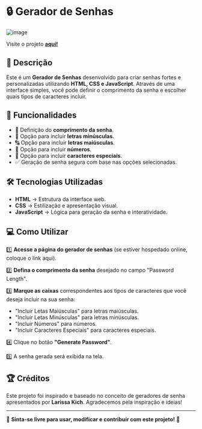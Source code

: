 # 🔒 Gerador de Senhas

![image](https://github.com/user-attachments/assets/004c9338-f953-4a9e-a26b-cb075ab42256)

Visite o projeto [**aqui!**](https://joaopedrobn.github.io/gerador-de-senha/)

## 📌 Descrição

Este é um **Gerador de Senhas** desenvolvido para criar senhas fortes e personalizadas utilizando **HTML, CSS e JavaScript**. Através de uma interface simples, você pode definir o comprimento da senha e escolher quais tipos de caracteres incluir.

## 🚀 Funcionalidades

- 🔑 Definição do **comprimento da senha**.
- 🔡 Opção para incluir **letras minúsculas**.
- 🔠 Opção para incluir **letras maiúsculas**.
- 🔢 Opção para incluir **números**.
- 🔢 Opção para incluir **caracteres especiais**.
- ✅ Geração de senha segura com base nas opções selecionadas.

## 🛠️ Tecnologias Utilizadas

- **HTML** → Estrutura da interface web.
- **CSS** → Estilização e apresentação visual.
- **JavaScript** → Lógica para geração da senha e interatividade.

## 💻 Como Utilizar

1️⃣ **Acesse a página do gerador de senhas** (se estiver hospedado online, coloque o link aqui).

2️⃣ **Defina o comprimento da senha** desejado no campo "Password Length".

3️⃣ **Marque as caixas** correspondentes aos tipos de caracteres que você deseja incluir na sua senha:
   - "Incluir Letas Maiúsculas" para letras maiúsculas.
   - "Incluir Letas Minúsculas" para letras minúsculas.
   - "Incluir Números" para números.
   - "Incluir Caracteres Especiais" para caracteres especiais.

4️⃣ Clique no botão **"Generate Password"**.

5️⃣ A senha gerada será exibida na tela.

## 🏆 Créditos

Este projeto foi inspirado e baseado no conceito de geradores de senha apresentados por **Larissa Kich**. Agradecemos pela inspiração e ideias!

---

📌 **Sinta-se livre para usar, modificar e contribuir com este projeto!** 🚀
